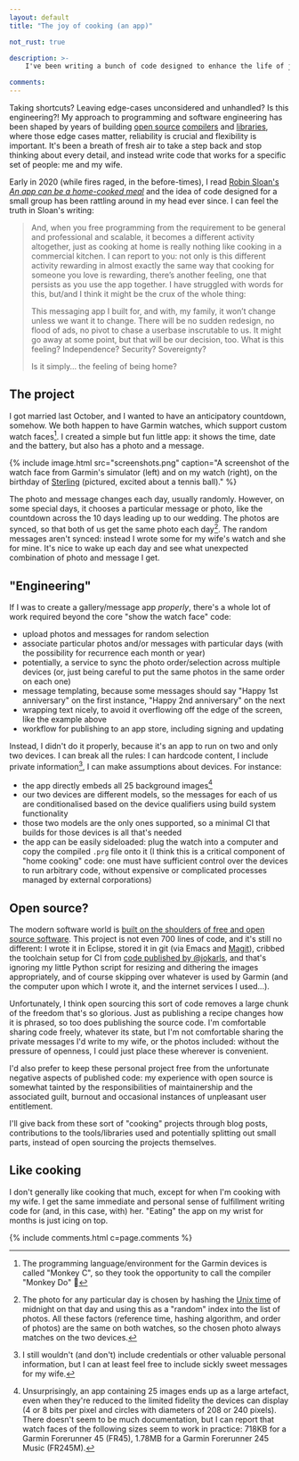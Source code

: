 ```yaml
---
layout: default
title: "The joy of cooking (an app)"

not_rust: true

description: >-
    I've been writing a bunch of code designed to enhance the life of just me and my wife. It's great fun.

comments:
---
```


Taking shortcuts? Leaving edge-cases unconsidered and unhandled? Is this engineering?! My approach to programming and software engineering has been shaped by years of building [open source][rust] [compilers][swift] and [libraries][stellar], where those edge cases matter, reliability is crucial and flexibility is important. It's been a breath of fresh air to take a step back and stop thinking about every detail, and instead write code that works for a specific set of people: me and my wife.

Early in 2020 (while fires raged, in the before-times), I read [Robin Sloan's *An app can be a home-cooked meal*][sloan] and the idea of code designed for a small group has been rattling around in my head ever since. I can feel the truth in Sloan's writing:

> And, when you free programming from the requirement to be general and professional and scalable, it becomes a different activity altogether, just as cooking at home is really nothing like cooking in a commercial kitchen. I can report to you: not only is this different activity rewarding in almost exactly the same way that cooking for someone you love is rewarding, there’s another feeling, one that persists as you use the app together. I have struggled with words for this, but/and I think it might be the crux of the whole thing:
>
> This messaging app I built for, and with, my family, it won’t change unless we want it to change. There will be no sudden redesign, no flood of ads, no pivot to chase a userbase inscrutable to us. It might go away at some point, but that will be our decision, too. What is this feeling? Independence? Security? Sovereignty?
>
> Is it simply… the feeling of being home?

## The project

I got married last October, and I wanted to have an anticipatory countdown, somehow. We both happen to have Garmin watches, which support custom watch faces[^monkeysee]. I created a simple but fun little app: it shows the time, date and the battery, but also has a photo and a message.

[^monkeysee]: The programming language/environment for the Garmin devices is called "Monkey C", so they took the opportunity to call the compiler "Monkey Do" 🥁

{% include image.html src="screenshots.png" caption="A screenshot of the watch face from Garmin's simulator (left) and on my watch (right), on the birthday of <a href='https://www.instagram.com/corgi_tales/'>Sterling</a> (pictured, excited about a tennis ball)." %}

The photo and message changes each day, usually randomly. However, on some special days, it chooses a particular message or photo, like the countdown across the 10 days leading up to our wedding. The photos are synced, so that both of us get the same photo each day[^photo-syncing]. The random messages aren't synced: instead I wrote some for my wife's watch and she for mine. It's nice to wake up each day and see what unexpected combination of photo and message I get.

[^photo-syncing]: The photo for any particular day is chosen by hashing the [Unix time](https://en.wikipedia.org/wiki/Unix_time) of midnight on that day and using this as a "random" index into the list of photos. All these factors (reference time, hashing algorithm, and order of photos) are the same on both watches, so the chosen photo always matches on the two devices.

## "Engineering"

If I was to create a gallery/message app *properly*, there's a whole lot of work required beyond the core "show the watch face" code:

- upload photos and messages for random selection
- associate particular photos and/or messages with particular days (with the possibility for recurrence each month or year)
- potentially, a service to sync the photo order/selection across multiple devices (or, just being careful to put the same photos in the same order on each one)
- message templating, because some messages should say "Happy 1st anniversary" on the first instance, "Happy 2nd anniversary" on the next
- wrapping text nicely, to avoid it overflowing off the edge of the screen, like the example above
- workflow for publishing to an app store, including signing and updating

Instead, I didn't do it properly, because it's an app to run on two and only two devices. I can break all the rules: I can hardcode content, I include private information[^private], I can make assumptions about devices. For instance:

- the app directly embeds all 25 background images[^size]
- our two devices are different models, so the messages for each of us are conditionalised based on the device qualifiers using build system functionality
- those two models are the only ones supported, so a minimal CI that builds for those devices is all that's needed
- the app can be easily sideloaded: plug the watch into a computer and copy the compiled `.prg` file onto it (I think this is a critical component of "home cooking" code: one must have sufficient control over the devices to run arbitrary code, without expensive or complicated processes managed by external corporations)

[^private]: I still wouldn't (and don't) include credentials or other valuable personal information, but I can at least feel free to include sickly sweet messages for my wife.
[^size]: Unsurprisingly, an app containing 25 images ends up as a large artefact, even when they're reduced to the limited fidelity the devices can display (4 or 8 bits per pixel and circles with diameters of 208 or 240 pixels). There doesn't seem to be much documentation, but I can report that watch faces of the following sizes seem to work in practice: 718KB for a Garmin Forerunner 45 (FR45), 1.78MB for a Garmin Forerunner 245 Music (FR245M).

## Open source?

The modern software world is [built on the shoulders of free and open source software][roads-and-bridges]. This project is not even 700 lines of code, and it's still no different: I wrote it in Eclipse, stored it in git (via Emacs and [Magit][magit]), cribbed the toolchain setup for CI from [code published by @jokarls][donkeybrains], and that's ignoring my little Python script for resizing and dithering the images appropriately, and of course skipping over whatever is used by Garmin (and the computer upon which I wrote it, and the internet services I used...).

Unfortunately, I think open sourcing this sort of code removes a large chunk of the freedom that's so glorious. Just as publishing a recipe changes how it is phrased, so too does publishing the source code. I'm comfortable sharing code freely, whatever its state, but I'm not comfortable sharing the private messages I'd write to my wife, or the photos included: without the pressure of openness, I could just place these wherever is convenient.

I'd also prefer to keep these personal project free from the unfortunate negative aspects of published code: my experience with open source is somewhat tainted by the responsibilities of maintainership and the associated guilt, burnout and occasional instances of unpleasant user entitlement.

I'll give back from these sort of "cooking" projects through blog posts, contributions to the tools/libraries used and potentially splitting out small parts, instead of open sourcing the projects themselves.

## Like cooking

I don't generally like cooking that much, except for when I'm cooking with my wife. I get the same immediate and personal sense of fulfillment writing code for (and, in this case, with) her. "Eating" the app on my wrist for months is just icing on top.


[rust]: https://rust-lang.org/
[swift]: https://swift.org/
[stellar]: https://stellargraph.readthedocs.io/en/stable/README.html
[sloan]: https://www.robinsloan.com/notes/home-cooked-app/
[roads-and-bridges]: https://www.fordfoundation.org/work/learning/research-reports/roads-and-bridges-the-unseen-labor-behind-our-digital-infrastructure/
[magit]: https://magit.vc/
[donkeybrains]: https://github.com/jokarls/donkeybrains

{% include comments.html c=page.comments %}
